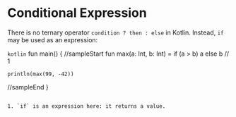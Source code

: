 # Conditional Expression

There is no ternary operator `condition ? then : else` in Kotlin. Instead, `if` may be used as an expression:

```kotlin```
fun main() {
//sampleStart
    fun max(a: Int, b: Int) = if (a > b) a else b         // 1

    println(max(99, -42))
//sampleEnd
}
```

1. `if` is an expression here: it returns a value.
